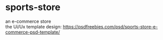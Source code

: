 # sports-store
an e-commerce store <br>
the Ui/Ux template design: https://psdfreebies.com/psd/sports-store-e-commerce-psd-template/

